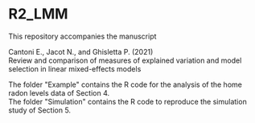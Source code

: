 # R2_LMM

This repository accompanies the manuscript

Cantoni E., Jacot N., and Ghisletta P. (2021)  
Review and comparison of measures of explained variation and model selection in linear mixed-effects models                                  
                                                      
The folder "Example" contains the R code for the analysis of the home radon levels data of Section 4.  
The folder "Simulation" contains the R code to reproduce the simulation study of Section 5.
